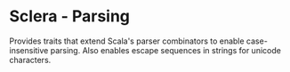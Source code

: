 # Sclera - Parsing

Provides traits that extend Scala's parser combinators to enable case-insensitive parsing. Also enables escape sequences in strings for unicode characters.

